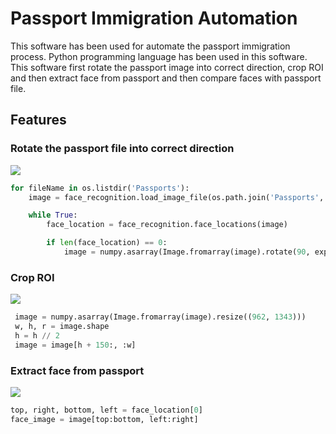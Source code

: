 # Passport Immigration Automation
This software has been used for automate the passport immigration process. Python programming language has been used in this software. This software first rotate the passport image into correct direction, crop ROI and then extract face from passport and then compare faces with passport file.

## Features
### Rotate the passport file into correct direction
![](https://i.ibb.co/9qyFZPb/rotate.png)
```python
for fileName in os.listdir('Passports'):
    image = face_recognition.load_image_file(os.path.join('Passports', fileName))

    while True:
        face_location = face_recognition.face_locations(image)

        if len(face_location) == 0:
            image = numpy.asarray(Image.fromarray(image).rotate(90, expand=True))
```
### Crop ROI
![](https://i.ibb.co/Qcmj1p8/rotate.png)
```python
 image = numpy.asarray(Image.fromarray(image).resize((962, 1343)))
 w, h, r = image.shape
 h = h // 2
 image = image[h + 150:, :w]
```
### Extract face from passport
![](https://i.ibb.co/QPgkj0t/rotate.png)
```python
top, right, bottom, left = face_location[0]
face_image = image[top:bottom, left:right]
```
